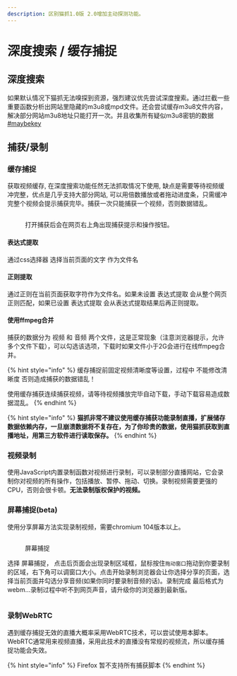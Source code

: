 ```yaml
---
description: 区别猫抓1.0版 2.0增加主动探测功能。
---
```


# 深度搜索 / 缓存捕捉

## **深度搜索**

如果默认情况下猫抓无法嗅探到资源，强烈建议优先尝试深度搜索。通过拦截一些重要函数分析出网站里隐藏的m3u8或mpd文件。还会尝试缓存m3u8文件内容，解决部分网站m3u8地址只能打开一次。并且收集所有疑似m3u8密钥的数据[#maybekey](m3u8parse.md#maybekey "mention")

## 捕获/录制

### **缓存捕捉**

获取视频缓存, 在深度搜索功能任然无法抓取情况下使用, 缺点是需要等待视频缓冲完整，优点是几乎支持大部分网站, 可以用倍数播放或者拖动进度条，只需缓冲完整个视频会提示捕获完毕。捕获一次只能捕获一个视频，否则数据错乱。

<figure><img src="../.gitbook/assets/j.png" alt=""><figcaption><p>打开捕获后会在网页右上角出现捕获提示和操作按钮。</p></figcaption></figure>

#### 表达式提取

通过css选择器 选择当前页面的文字 作为文件名

#### 正则提取

通过正则在当前页面获取字符作为文件名。如果未设置 表达式提取 会从整个网页正则匹配，如果已设置 表达式提取 会从表达式提取结果后再正则提取。

#### 使用ffmpeg合并

捕获的数据分为 视频 和 音频 两个文件，这是正常现象（注意浏览器提示，允许多个文件下载），可以勾选该选项，下载时如果文件小于2G会进行在线ffmpeg合并。



{% hint style="info" %}
缓存捕捉前固定视频清晰度等设置，过程中 不能修改清晰度 否则造成捕获的数据错乱！

使用缓存捕获连续捕获视频，请等待视频播放完毕自动下载，手动下载容易造成数据混乱。
{% endhint %}

{% hint style="info" %}
**猫抓非常不建议使用缓存捕获功能录制直播，扩展储存数据依赖内存，一旦崩溃数据将不复存在，为了你珍贵的数据，使用猫抓获取到直播地址，用第三方软件进行读取保存。**
{% endhint %}

### **视频录制**

使用JavaScript内置录制函数对视频进行录制，可以录制部分直播网站，它会录制你对视频的所有操作，包括播放、暂停、拖动、切换。录制视频需要更强的CPU，否则会很卡顿。**无法录制版权保护的视频。**

### **屏幕捕捉(beta)**

使用分享屏幕方法实现录制视频，需要chromium 104版本以上。

<figure><img src="../.gitbook/assets/l2.png" alt=""><figcaption><p>屏幕捕捉</p></figcaption></figure>

选择 屏幕捕捉， 点击后页面会出现录制区域框，鼠标按住`拖动窗口`拖动到你要录制的区域，右下角可以调窗口大小。点击开始录制浏览器会让你选择分享的页面，选择当前页面并勾选分享音频(如果你同时要录制音频的话)。录制完成 最后格式为 webm...录制过程中听不到网页声音，请升级你的浏览器到最新版。

<figure><img src="../.gitbook/assets/l22.png" alt=""><figcaption></figcaption></figure>



### 录制WebRTC

遇到缓存捕捉无效的直播大概率采用WebRTC技术，可以尝试使用本脚本。WebRTC通常用来视频直播，采用此技术的直播没有常规的视频流，所以缓存捕捉功能会失效。

{% hint style="info" %}
Firefox 暂不支持所有捕获脚本
{% endhint %}
